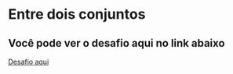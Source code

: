# Entre dois conjuntos

## Você pode ver o desafio aqui no link abaixo

[Desafio aqui](https://www.hackerrank.com/challenges/between-two-sets/problem)
